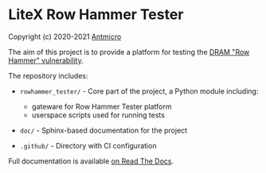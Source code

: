 # LiteX Row Hammer Tester

Copyright (c) 2020-2021 [Antmicro](https://www.antmicro.com)

The aim of this project is to provide a platform for testing the [DRAM "Row Hammer" vulnerability](https://users.ece.cmu.edu/~yoonguk/papers/kim-isca14.pdf).

The repository includes:

* `rowhammer_tester/` - Core part of the project, a Python module including:

  * gateware for Row Hammer Tester platform
  * userspace scripts used for running tests
* `doc/` - Sphinx-based documentation for the project
* `.github/` - Directory with CI configuration

Full documentation is available [on Read The Docs](https://litex-rowhammer-tester.readthedocs.io/en/latest/).
